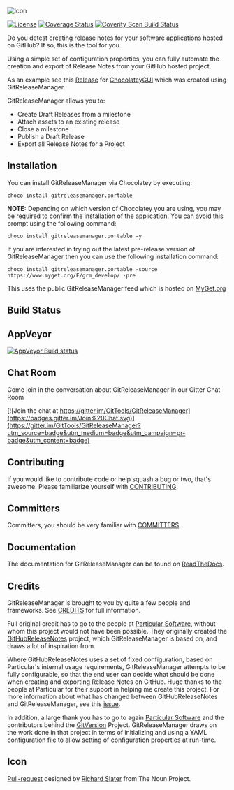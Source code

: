 ![Icon](https://raw.github.com/GitTools/GitReleaseManager/develop/Icons/package_icon_no_credit.png)

[![License](http://img.shields.io/:license-mit-blue.svg)](http://gep13.mit-license.org)
[![Coverage Status](https://coveralls.io/repos/GitTools/GitReleaseManager/badge.svg?branch=develop)](https://coveralls.io/r/GitTools/GitReleaseManager?branch=develop)
[![Coverity Scan Build Status](https://scan.coverity.com/projects/5110/badge.svg)](https://scan.coverity.com/projects/5110)

Do you detest creating release notes for your software applications hosted on GitHub?  If so, this is the tool for you.  

Using a simple set of configuration properties, you can fully automate the creation and export of Release Notes from your GitHub hosted project.  

As an example see this [Release](https://github.com/chocolatey/ChocolateyGUI/releases/tag/0.12.0) for [ChocolateyGUI](https://github.com/chocolatey/ChocolateyGUI) which was created using GitReleaseManager.  

GitReleaseManager allows you to:

- Create Draft Releases from a milestone
- Attach assets to an existing release
- Close a milestone
- Publish a Draft Release
- Export all Release Notes for a Project

## Installation

You can install GitReleaseManager via Chocolatey by executing:

`choco install gitreleasemanager.portable`

**NOTE:** 
Depending on which version of Chocolatey you are using, you may be required to confirm the installation of the application. You can avoid this prompt using the following command:

`choco install gitreleasemanager.portable -y`

If you are interested in trying out the latest pre-release version of GitReleaseManager then you can use the following installation command:

`choco install gitreleasemanager.portable -source https://www.myget.org/F/grm_develop/ -pre`

This uses the public GitReleaseManager feed which is hosted on [MyGet.org](https://www.myget.org/)

## Build Status

AppVeyor  
-------------
[![AppVeyor Build status](https://ci.appveyor.com/api/projects/status/hfad7hkscfx4423p/branch/develop?svg=true)](https://ci.appveyor.com/project/GitTools/gitreleasemanager/branch/develop)

## Chat Room

Come join in the conversation about GitReleaseManager in our Gitter Chat Room

[![Join the chat at https://gitter.im/GitTools/GitReleaseManager](https://badges.gitter.im/Join%20Chat.svg)](https://gitter.im/GitTools/GitReleaseManager?utm_source=badge&utm_medium=badge&utm_campaign=pr-badge&utm_content=badge)

## Contributing

If you would like to contribute code or help squash a bug or two, that's awesome.  Please familiarize yourself with [CONTRIBUTING](https://github.com/GitTools/GitReleaseManager/blob/develop/CONTRIBUTING.md).

## Committers

Committers, you should be very familiar with [COMMITTERS](https://github.com/GitTools/GitReleaseManager/blob/develop/COMMITTERS.md).

## Documentation

The documentation for GitReleaseManager can be found on [ReadTheDocs](http://gitreleasemanager.readthedocs.org/en/develop/).

## Credits

GitReleaseManager is brought to you by quite a few people and frameworks.  See [CREDITS](https://github.com/GitTools/GitReleaseManager/blob/develop/Documentation/Legal/CREDITS.md) for full information.

Full original credit has to go to the people at [Particular Software](http://www.particular.net/), without whom this project would not have been possible.  They originally created the [GitHubReleaseNotes](https://github.com/Particular/GitHubReleaseNotes) project, which GitReleaseManager is based on, and draws a lot of inspiration from.  

Where GitHubReleaseNotes uses a set of fixed configuration, based on Particular's internal usage requirements, GitReleaseManager attempts to be fully configurable, so that the end user can decide what should be done when creating and exporting Release Notes on GitHub.  Huge thanks to the people at Particular for their support in helping me create this project.  For more information about what has changed between GitHubReleaseNotes and GitReleaseManager, see this [issue](https://github.com/GitTools/GitReleaseManager/issues/24).

In addition, a large thank you has to go to again [Particular Software](http://www.particular.net/) and the contributors behind the [GitVersion](https://github.com/ParticularLabs/GitVersion) Project.  GitReleaseManager draws on the work done in that project in terms of initializing and using a YAML configuration file to allow setting of configuration properties at run-time.

## Icon

<a href="http://thenounproject.com/term/pull-request/116189/" target="_blank">Pull-request</a> designed by <a href="http://thenounproject.com/richard.slater/" target="_blank">Richard Slater</a> from The Noun Project.
